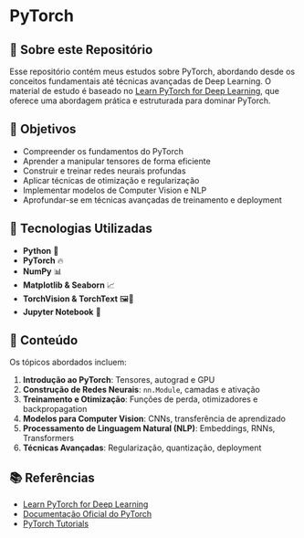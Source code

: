 # PyTorch 

## 📌 Sobre este Repositório
Esse repositório contém meus estudos sobre PyTorch, abordando desde os conceitos fundamentais até técnicas avançadas de Deep Learning. O material de estudo é baseado no [Learn PyTorch for Deep Learning](https://www.learnpytorch.io/), que oferece uma abordagem prática e estruturada para dominar PyTorch.

## 🎯 Objetivos
- Compreender os fundamentos do PyTorch
- Aprender a manipular tensores de forma eficiente
- Construir e treinar redes neurais profundas
- Aplicar técnicas de otimização e regularização
- Implementar modelos de Computer Vision e NLP
- Aprofundar-se em técnicas avançadas de treinamento e deployment

## 🚀 Tecnologias Utilizadas
- **Python** 🐍
- **PyTorch** 🔥
- **NumPy** 📊
- **Matplotlib & Seaborn** 📈
- **TorchVision & TorchText** 🖼️📖
- **Jupyter Notebook** 📓

## 📖 Conteúdo
Os tópicos abordados incluem:
1. **Introdução ao PyTorch**: Tensores, autograd e GPU
2. **Construção de Redes Neurais**: `nn.Module`, camadas e ativação
3. **Treinamento e Otimização**: Funções de perda, otimizadores e backpropagation
4. **Modelos para Computer Vision**: CNNs, transferência de aprendizado
5. **Processamento de Linguagem Natural (NLP)**: Embeddings, RNNs, Transformers
6. **Técnicas Avançadas**: Regularização, quantização, deployment

## 📚 Referências
- [Learn PyTorch for Deep Learning](https://www.learnpytorch.io/)
- [Documentação Oficial do PyTorch](https://pytorch.org/docs/stable/index.html)
- [PyTorch Tutorials](https://pytorch.org/tutorials/)
